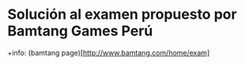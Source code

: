 # Solución al examen propuesto por Bamtang Games Perú

+info: (bamtang page)[http://www.bamtang.com/home/exam]
